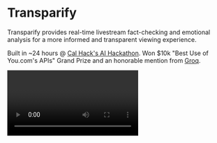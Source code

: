 # Transparify

Transparify provides real-time livestream fact-checking and emotional analysis for a more informed and transparent viewing experience.

Built in ~24 hours @ [Cal Hack's AI Hackathon](https://live.calhacks.io). Won $10k "Best Use of You.com's APIs" Grand Prize and an honorable mention from [Groq](https://groq.com).

<video src="./.github/transparify-demo.mp4" />

## Tech Stack

- **Framework**: Next.js
- **APIs**: Groq, Hume, You.com
- **Styling**: Tailwind CSS

## How it works

<img src="./.github/transparify-diagram.png" />

## Running Locally

### Cloning the repository to local machine.

```console
git clone https://github.com/minor/transparify.git
cd transparify
```

### Getting API Keys.

The following environment variables are used in this project:

- `NEXT_PUBLIC_GROQ_API_KEY`: API key for accessing Groq services. Get one [here](https://console.groq.com/).
- `NEXT_PUBLIC_HUME_API_KEY`: API key for accessing Hume's services. Get one [here](https://dev.hume.ai/docs/introduction/api-key).
- `YOU_DOT_COM_API_KEY`: API key for accessing You.com services. Get one [here](https://api.you.com/).

Rename `.env.example` and populate the values. Warning: Remember to check the [docs](https://nextjs.org/docs/pages/building-your-application/configuring/environment-variables) about public environment variables before you deploy to production.

### Installing dependencies.

```console
bun install
```

## Running the application.

Then, run the application in the terminal and it will be available at [http://localhost:3000](http://localhost:3000).

```console
bun run dev
```

## Additional Notes

- We were trying to target the following problem: Misinformation and disinformation through livestreams is incredibly rampant.
- We think this idea is just a **proof-of-concept**. The integration may not be the best, but we believe there is definitely a future in which this service is commonly used and extremely impactful.
  - Imagine opening up your TV and there is real-time information on the side of news broadcasts, where there is important information being added that could change the trajectory of your life.
  - It’s very important to keep the general public informed and stop the spread of misinformation/disinformation, and we think that Transparify is the first novel project at envisioning how LLMs can curb this in the future.
